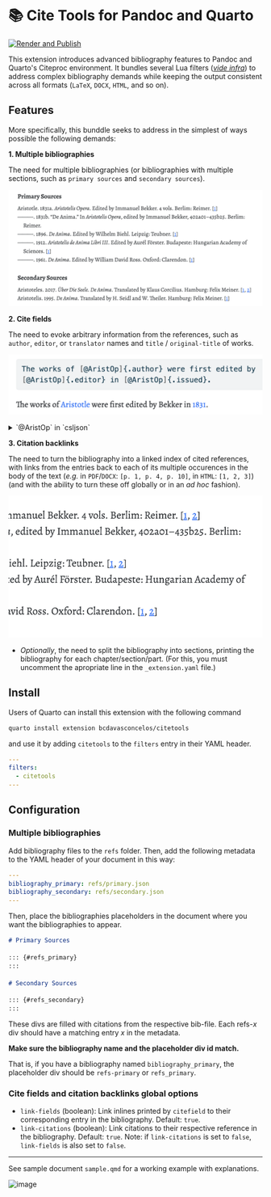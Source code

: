 # 📚 Cite Tools for Pandoc and Quarto


<!-- TODO: BUG. Conversion fails upon citing field of reference absent from the bibliography -->


<div id="top"></div>

[![Render and Publish](https://github.com/bcdavasconcelos/citetools/actions/workflows/quarto-publish.yml/badge.svg)](https://github.com/bcdavasconcelos/citetools/actions/workflows/quarto-publish.yml)

<!-- [![GitHub build status][CI badge]][CI workflow] -->

This extension introduces advanced bibliography features to Pandoc and Quarto's Citeproc environment. It bundles several Lua filters ([*vide infra*](#license)) to address complex bibliography demands while keeping the output consistent across all formats (`LaTeX`, `DOCX`, `HTML`, and so on).

## Features


More specifically, this bunddle seeks to address in the simplest of ways possible the following demands:

**1. Multiple bibliographies**

The need for multiple bibliographies (or bibliographies with multiple sections, such as `primary sources` and `secondary sources`).

![](img/2023-03-18-22-02-26.png)

**2. Cite fields**

The need to evoke arbitrary information from the references, such as `author`, `editor`, or `translator` names and `title` / `original-title` of works.

![](img/2023-03-18-22-24-10.png)

<details>
  <summary>`@AristOp` in `csljson`</summary>

```json
{
    "author": [
      {
        "family": "Aristotle"
      }
    ],
    "editor": [
      {
        "family": "Bekker",
        "given": "Immanuel"
      }
    ],
    "id": "AristOp",
    "issued": {
      "date-parts": [
        [
          1831
        ]
      ]
    },
    "number-of-volumes": "4",
    "publisher": "Reimer",
    "publisher-place": "Berlim",
    "title": "Aristotelis opera",
    "type": "book"
  }
```

</details>

**3. Citation backlinks**

The need to turn the bibliography into a linked index of cited references, with links from the entries back to each of its multiple occurences in the body of the text (*e.g.* in `PDF`/`DOCX`: `[p. 1, p. 4, p. 10]`, in `HTML`: `[1, 2, 3]`) (and with the ability to turn these off globally or in an *ad hoc* fashion).

![](img/2023-03-18-22-32-06.png)

- *Optionally*, the need to split the bibliography into sections, printing the bibliography for each chapter/section/part. (For this, you must uncomment the apropriate line in the `_extension.yaml` file.)

## Install

Users of Quarto can install this extension with the following command

```bash
quarto install extension bcdavasconcelos/citetools
```

and use it by adding `citetools` to the `filters` entry in their YAML header.

``` yaml
---
filters:
  - citetools
---
```

## Configuration

### Multiple bibliographies

Add bibliography files to the `refs` folder. Then, add the following metadata to the YAML header of your document in this way:

```yaml
---
bibliography_primary: refs/primary.json
bibliography_secondary: refs/secondary.json
---
```

Then, place the bibliographies placeholders in the document where you want the bibliographies to appear.

``` markdown
# Primary Sources

::: {#refs_primary}
:::

# Secondary Sources

::: {#refs_secondary}
:::
```

These divs are filled with citations from the respective bib-file. Each refs-*x* div should have a matching entry *x* in the metadata.

**Make sure the bibliography name and the placeholder div id match.**

That is, if you have a bibliography named `bibliography_primary`, the placeholder div should be `refs-primary` or `refs_primary`.

### Cite fields and citation backlinks global options

- `link-fields` (boolean): Link inlines printed by `citefield` to their corresponding entry in the bibliography. Default: `true`.
- `link-citations` (boolean): Link citations to their respective reference in the bibliography. Default: `true`. Note: if `link-citations` is set to `false`, `link-fields` is also set to `false`.

---

See sample document `sample.qmd` for a working example with explanations.


<img width="665" alt="image" src="https://user-images.githubusercontent.com/35749099/226091195-7b27f8a7-c802-4cbb-bac9-81265b7aed45.png">


